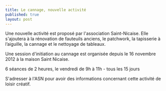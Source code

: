 ```yaml
---
title: Le cannage, nouvelle activité
published: true
layout: post
---
```


Une nouvelle activité est proposé par l'association Saint-Nicaise. Elle s'ajoutera à la rénovation de fauteuils anciens, le patchwork, la tapisserie à l’aiguille, la cannage et le nettoyage de tableaux.

Une session d'initiation au cannage est organisée depuis le 16 novembre 2012 à la maison Saint Nicaise.

6 séances de 2 heures, le vendredi de 9h à 11h - tous les 15 jours

S'adresser à l'ASN pour avoir des informations concernant cette activité de loisir créatif.
